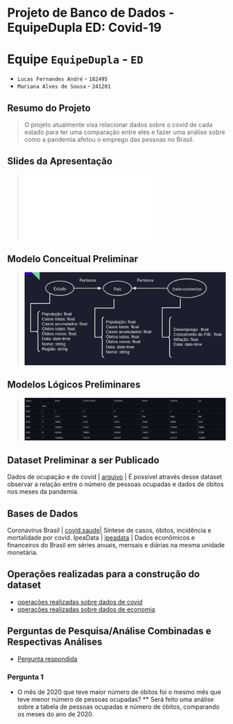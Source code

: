# Projeto de Banco de Dados - EquipeDupla ED: Covid-19

# Equipe `EquipeDupla` - `ED`
* `Lucas Fernandes André` - `182495`
* `Mariana Alves de Sousa` - `241201`

## Resumo do Projeto
> O projeto atualmente visa relacionar dados sobre o covid de cada estado para ter uma comparação entre eles e fazer uma análise sobre como a pandemia afetou o emprego das pessoas no Brasil.

## Slides da Apresentação
> ![Slide](slides/Slide_etapa7.pdf)

## Modelo Conceitual Preliminar
> ![Modelo](images/modelo_conceitual.png)

## Modelos Lógicos Preliminares

> ![Modelo](images/modelo_logico.png)

## Dataset Preliminar a ser Publicado

Dados de ocupação e de covid | [arquivo](data/processed/test_database_) | É possível através desse dataset observar a relação entre o número de pessoas ocupadas e dados de óbitos nos meses da pandemia.


## Bases de Dados
Coronavírus Brasil | [covid.saude](https://covid.saude.gov.br/)| Síntese de casos, óbitos, incidência e mortalidade por covid.
IpeaData | [ipeadata](http://www.ipeadata.gov.br/) | Dados econômicos e financeiros do Brasil em séries anuais, mensais e diárias na mesma unidade monetária.

## Operações realizadas para a construção do dataset
* [operações realizadas sobre dados de covid](notebooks/pre_processamento_covid.ipynb)
* [operações realizadas sobre dados de economia](notebooks/pre_processamento_economicos.ipynb)

## Perguntas de Pesquisa/Análise Combinadas e Respectivas Análises
* [Pergunta respondida](notebooks/perguntas.ipynb)

### Pergunta 1
* O mês de 2020 que teve maior número de óbitos foi o mesmo mês que teve menor número de pessoas ocupadas?
** Será feito uma análise sobre a tabela de pessoas ocupadas e número de óbitos, comparando os meses do ano de 2020.
